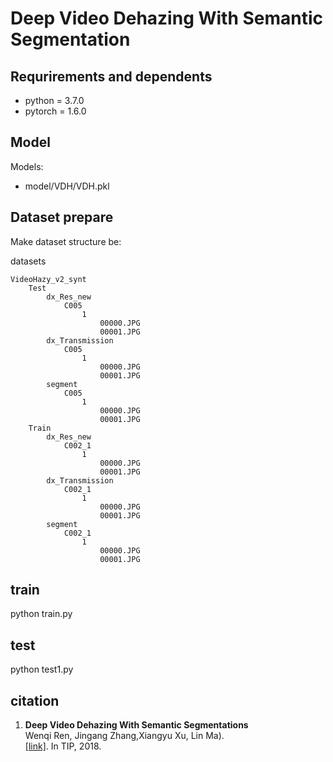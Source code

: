 # Deep Video Dehazing With Semantic Segmentation


## Requrirements and dependents

*   python = 3.7.0
*   pytorch = 1.6.0


## Model
  

Models:

*   model/VDH/VDH.pkl


## Dataset prepare
Make dataset structure be:  

datasets  

    VideoHazy_v2_synt  
        Test
            dx_Res_new
                C005
                    1
                        00000.JPG
                        00001.JPG
            dx_Transmission
                C005
                    1
                        00000.JPG
                        00001.JPG
            segment
                C005
                    1
                        00000.JPG
                        00001.JPG
        Train
            dx_Res_new
                C002_1
                    1
                        00000.JPG
                        00001.JPG
            dx_Transmission
                C002_1
                    1
                        00000.JPG
                        00001.JPG
            segment
                C002_1
                    1
                        00000.JPG
                        00001.JPG


## train
 python train.py

## test
python test1.py


## citation

1.  **Deep Video Dehazing With Semantic Segmentations**<br />
    Wenqi Ren, Jingang Zhang,Xiangyu Xu, Lin Ma). <br />
    [[link]](https://ieeexplore.ieee.org/document/8492451). In TIP, 2018.
